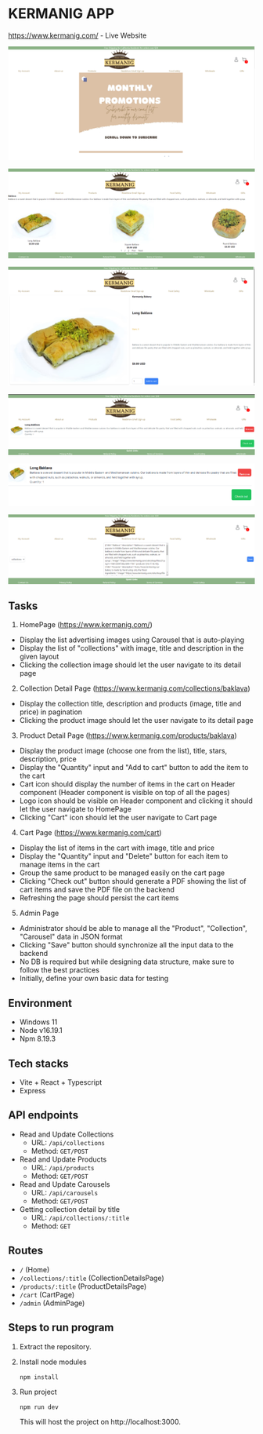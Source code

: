 # KERMANIG APP

https://www.kermanig.com/ - Live Website

![HomePage](./images/HomePage.png)

![CollectionPage](./images/CollectionDetailPage.png)

![ProductPage](./images/ProductDetailPage.png)

![CartPage](./images/CartPage.png)

![Generated PDF](./images/Generated_PDF.png)

![AdminPage](./images/AdminPage.png)

## Tasks

1. HomePage (https://www.kermanig.com/)

- Display the list advertising images using Carousel that is auto-playing
- Display the list of "collections" with image, title and description in the given layout
- Clicking the collection image should let the user navigate to its detail page

2. Collection Detail Page (https://www.kermanig.com/collections/baklava)

- Display the collection title, description and products (image, title and price) in pagination
- Clicking the product image should let the user navigate to its detail page

3. Product Detail Page (https://www.kermanig.com/products/baklava)

- Display the product image (choose one from the list), title, stars, description, price
- Display the "Quantity" input and "Add to cart" button to add the item to the cart
- Cart icon should display the number of items in the cart on Header component
  (Header component is visible on top of all the pages)
- Logo icon should be visible on Header component and clicking it should let the user navigate to HomePage
- Clicking "Cart" icon should let the user navigate to Cart page

4. Cart Page (https://www.kermanig.com/cart)

- Display the list of items in the cart with image, title and price
- Display the "Quantity" input and "Delete" button for each item to manage items in the cart
- Group the same product to be managed easily on the cart page
- Clicking "Check out" button should generate a PDF showing the list of cart items and save the PDF file on the backend
- Refreshing the page should persist the cart items

5. Admin Page

- Administrator should be able to manage all the "Product", "Collection", "Carousel" data in JSON format
- Clicking "Save" button should synchronize all the input data to the backend
- No DB is required but while designing data structure, make sure to follow the best practices
- Initially, define your own basic data for testing

## Environment

- Windows 11
- Node v16.19.1
- Npm 8.19.3

## Tech stacks

- Vite + React + Typescript
- Express

## API endpoints
- Read and Update Collections
    - URL: `/api/collections`
    - Method: `GET/POST`
- Read and Update Products
    - URL: `/api/products`
    - Method: `GET/POST`
- Read and Update Carousels
    - URL: `/api/carousels`
    - Method: `GET/POST`
- Getting collection detail by title
    - URL: `/api/collections/:title`
    - Method: `GET`

## Routes
- `/` (Home)
- `/collections/:title` (CollectionDetailsPage)
- `/products/:title` (ProductDetailsPage)
- `/cart` (CartPage)
- `/admin` (AdminPage)

## Steps to run program

1. Extract the repository.

2. Install node modules

   ```shell
   npm install
   ```

3. Run project
   ```shell
   npm run dev
   ```
   This will host the project on http://localhost:3000.
